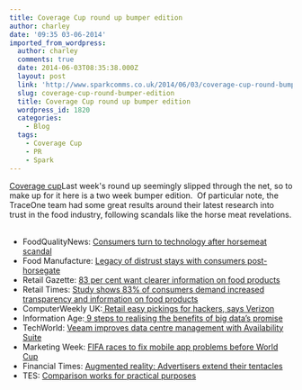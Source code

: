 ```yaml
---
title: Coverage Cup round up bumper edition
author: charley
date: '09:35 03-06-2014'
imported_from_wordpress:
  author: charley
  comments: true
  date: 2014-06-03T08:35:38.000Z
  layout: post
  link: 'http://www.sparkcomms.co.uk/2014/06/03/coverage-cup-round-bumper-edition/'
  slug: coverage-cup-round-bumper-edition
  title: Coverage Cup round up bumper edition
  wordpress_id: 1820
  categories:
    - Blog
  tags:
    - Coverage Cup
    - PR
    - Spark
---
```


[Coverage cup](Coverage-cup-167x300.jpg)Last week's round up seemingly slipped through the net, so to make up for it here is a two week bumper edition.  Of particular note, the TraceOne team had some great results around their latest research into trust in the food industry, following scandals like the horse meat revelations.  

  * FoodQualityNews: [Consumers turn to technology after horsemeat scandal](http://www.foodqualitynews.com/Regulation-and-safety/technology-smart-phone-horsemeat-transparency-labelling)
  * Food Manufacture: [Legacy of distrust stays with consumers post-horsegate](http://www.foodmanufacture.co.uk/Supply-Chain/Consumer-distrust-persists-after-horsegate)
  * Retail Gazette: [83 per cent want clearer information on food products](http://retailgazette.co.uk/articles/32002-83-per-cent-want-clearer-information-on-food-products)
  * Retail Times: [Study shows 83% of consumers demand increased transparency and information on food products](http://www.retailtimes.co.uk/study-shows-83-consumers-demand-increased-transparency-information-food-products/)
  * ComputerWeekly UK:[ Retail easy pickings for hackers, says Verizon](http://www.computerweekly.com/news/2240220888/Retail-easy-pickings-for-hackers-says-Verizon)
  * Information Age:[ 9 steps to realising the benefits of big data’s promise](http://www.information-age.com/it-management/strategy-and-innovation/123458030/9-steps-realising-benefits-big-datas-promise)
  * TechWorld: [Veeam improves data centre management with Availability Suite](http://news.techworld.com/virtualisation/3520638/veeam-improves-data-centre-management-with-availability-suite/)
  * Marketing Week: [FIFA races to fix mobile app problems before World Cup](http://www.marketingweek.co.uk/sectors/sport/news/fifa-races-to-fix-mobile-app-problems-before-world-cup/4010538.article)
  * Financial Times: [Augmented reality: Advertisers extend their tentacles](http://www.ft.com/cms/s/adb3e6a8-e01c-11e3-9534-00144feabdc0,Authorised=false.html?_i_location=http%3A%2F%2Fwww.ft.com%2Fcms%2Fs%2F0%2Fadb3e6a8-e01c-11e3-9534-00144feabdc0.html%3Fsiteedition%3Duk&siteedition=uk&_i_referer=#axzz33UnQ2Wsz)
  * TES: [Comparison works for practical purposes](http://www.tes.co.uk/article.aspx?storycode=6430097)
